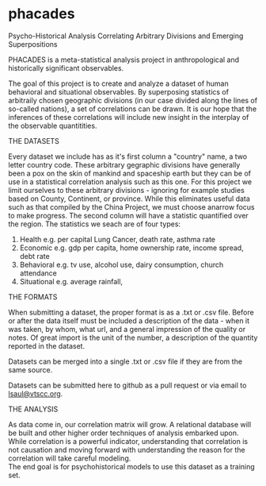 # phacades

Psycho-Historical Analysis Correlating Arbitrary Divisions and Emerging Superpositions 

PHACADES is a meta-statistical analysis project in anthropological and historically significant observables.  

The goal of this project is to create and analyze a dataset of human behavioral and situational observables.  By superposing 
statistics of arbitraily chosen geographic divisions (in our case divided along the lines of so-called nations), a set of 
correlations can be drawn.  It is our hope that the inferences of these correlations will include new insight in the 
interplay of the observable quantitities.  

THE DATASETS 

Every dataset we include has as it's first column a "country" name, a two letter country code.  These arbitrary gegraphic 
divisions have generally been a pox on the skin of mankind and spaceship earth but they can be of use in a statistical 
correlation analysis such as this one.  For this project we limit ourselves to these arbitrary divisions - ignoring 
for example studies based on County, Continent, or province.  While this eliminates useful data such as that compiled 
by the China Project, we must choose anarrow focus to make progress.  The second  column will have a statistic quantified 
over the region.   The statistics we seach are of four types:  

1)  Health     e.g. per capital Lung Cancer, death rate, asthma rate
2)  Economic    e.g. gdp per capita, home ownership rate, income spread, debt rate
3)  Behavioral    e.g. tv use, alcohol use, dairy consumption, church attendance 
4)  Situational   e.g. average rainfall, 

THE FORMATS

When submitting a dataset, the proper format is as a .txt or .csv file.  Before or after the data itself must be included a 
description of the data - when it was taken, by whom, what url, and a general impression of the quality or notes.  Of 
great import is the unit of the number, a description of the quantity reported in the dataset.  

Datasets can be merged into a single .txt or .csv file if they are from the same source.  

Datasets can be submitted here to github as a pull request or via email to lsaul@vtscc.org.  

THE ANALYSIS 

As data come in, our correlation matrix will grow.  A relational database will be built and other higher order techniques 
of analysis embarked upon.  While correlation is a powerful indicator, understanding that correlation is not 
causation and moving forward with understanding the reason for the correlation will take careful modeling.  
The end goal is for psychohistorical models to use this dataset as a training set.






